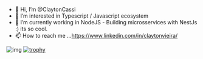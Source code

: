 
- 👋 Hi, I’m @ClaytonCassi
- 👀 I’m interested in Typescript / Javascript ecosystem
- 🌱 I’m currently working in NodeJS - Building microsservices with NestJs :) its so cool.
- 📫 How to reach me ...https://www.linkedin.com/in/claytonvieira/




![img](https://user-images.githubusercontent.com/56535991/121919004-354b3400-cd54-11eb-968b-5c5c3af89598.gif)
[![trophy](https://github-profile-trophy.vercel.app/?username=claytoncassi)](https://github.com/ryo-ma/github-profile-trophy)
